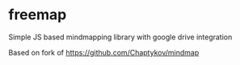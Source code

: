 # freemap

Simple JS based mindmapping library with google drive integration

Based on fork of  https://github.com/Chaptykov/mindmap
